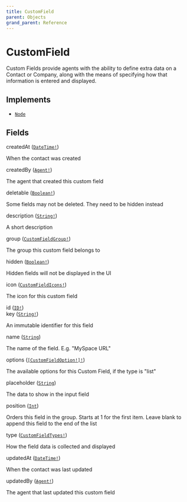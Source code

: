 ```yaml
---
title: CustomField
parent: Objects
grand_parent: Reference
---
```


# CustomField

Custom Fields provide agents with the ability to define extra data on a
Contact or Company, along with the means of specifying how that
information is entered and displayed.

## Implements

- <code><a href="/docs/reference/interface/node">Node</a></code>

## Fields

<div class="field-entry ">
  <span id="createdat" class="field-name anchored">createdAt (<code><a href="/docs/reference/scalar/datetime">DateTime!</a></code>)</span>

  <div class="description-wrapper">
   <p>When the contact was created</p>

  </div>
</div>

<div class="field-entry ">
  <span id="createdby" class="field-name anchored">createdBy (<code><a href="/docs/reference/object/agent">Agent!</a></code>)</span>

  <div class="description-wrapper">
   <p>The agent that created this custom field</p>

  </div>
</div>

<div class="field-entry ">
  <span id="deletable" class="field-name anchored">deletable (<code><a href="/docs/reference/scalar/boolean">Boolean!</a></code>)</span>

  <div class="description-wrapper">
   <p>Some fields may not be deleted. They need to be hidden instead</p>

  </div>
</div>

<div class="field-entry ">
  <span id="description" class="field-name anchored">description (<code><a href="/docs/reference/scalar/string">String!</a></code>)</span>

  <div class="description-wrapper">
   <p>A short description</p>

  </div>
</div>

<div class="field-entry ">
  <span id="group" class="field-name anchored">group (<code><a href="/docs/reference/object/customfieldgroup">CustomFieldGroup!</a></code>)</span>

  <div class="description-wrapper">
   <p>The group this custom field belongs to</p>

  </div>
</div>

<div class="field-entry ">
  <span id="hidden" class="field-name anchored">hidden (<code><a href="/docs/reference/scalar/boolean">Boolean!</a></code>)</span>

  <div class="description-wrapper">
   <p>Hidden fields will not be displayed in the UI</p>

  </div>
</div>

<div class="field-entry ">
  <span id="icon" class="field-name anchored">icon (<code><a href="/docs/reference/enum/customfieldicons">CustomFieldIcons!</a></code>)</span>

  <div class="description-wrapper">
   <p>The icon for this custom field</p>

  </div>
</div>

<div class="field-entry ">
  <span id="id" class="field-name anchored">id (<code><a href="/docs/reference/scalar/id">ID!</a></code>)</span>

  <div class="description-wrapper">

  </div>
</div>

<div class="field-entry ">
  <span id="key" class="field-name anchored">key (<code><a href="/docs/reference/scalar/string">String!</a></code>)</span>

  <div class="description-wrapper">
   <p>An immutable identifier for this field</p>

  </div>
</div>

<div class="field-entry ">
  <span id="name" class="field-name anchored">name (<code><a href="/docs/reference/scalar/string">String</a></code>)</span>

  <div class="description-wrapper">
   <p>The name of the field. E.g. &quot;MySpace URL&quot;</p>

  </div>
</div>

<div class="field-entry ">
  <span id="options" class="field-name anchored">options (<code><a href="/docs/reference/object/customfieldoption">[CustomFieldOption!]!</a></code>)</span>

  <div class="description-wrapper">
   <p>The available options for this Custom Field, if the type is &quot;list&quot;</p>

  </div>
</div>

<div class="field-entry ">
  <span id="placeholder" class="field-name anchored">placeholder (<code><a href="/docs/reference/scalar/string">String</a></code>)</span>

  <div class="description-wrapper">
   <p>The data to show in the input field</p>

  </div>
</div>

<div class="field-entry ">
  <span id="position" class="field-name anchored">position (<code><a href="/docs/reference/scalar/int">Int</a></code>)</span>

  <div class="description-wrapper">
   <p>Orders this field in the group. Starts at 1 for the first item. Leave blank to append this field to the end of the list</p>

  </div>
</div>

<div class="field-entry ">
  <span id="type" class="field-name anchored">type (<code><a href="/docs/reference/enum/customfieldtypes">CustomFieldTypes!</a></code>)</span>

  <div class="description-wrapper">
   <p>How the field data is collected and displayed</p>

  </div>
</div>

<div class="field-entry ">
  <span id="updatedat" class="field-name anchored">updatedAt (<code><a href="/docs/reference/scalar/datetime">DateTime!</a></code>)</span>

  <div class="description-wrapper">
   <p>When the contact was last updated</p>

  </div>
</div>

<div class="field-entry ">
  <span id="updatedby" class="field-name anchored">updatedBy (<code><a href="/docs/reference/object/agent">Agent!</a></code>)</span>

  <div class="description-wrapper">
   <p>The agent that last updated this custom field</p>

  </div>
</div>

